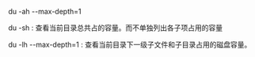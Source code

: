 du -ah --max-depth=1

du -sh : 查看当前目录总共占的容量。而不单独列出各子项占用的容量

du -lh --max-depth=1 : 查看当前目录下一级子文件和子目录占用的磁盘容量。